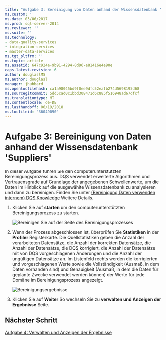 ```yaml
---
title: "Aufgabe 3: Bereinigung von Daten anhand der Wissensdatenbank ' Suppliers ' | Microsoft Docs"
ms.custom: ''
ms.date: 03/06/2017
ms.prod: sql-server-2014
ms.reviewer: ''
ms.suite: ''
ms.technology:
- data-quality-services
- integration-services
- master-data-services
ms.tgt_pltfrm: ''
ms.topic: article
ms.assetid: 647c924a-9b91-4294-8d96-e81416e4e90e
caps.latest.revision: 6
author: douglaslMS
ms.author: douglasl
manager: jhubbard
ms.openlocfilehash: ca1a98045bd9f0ee9dfc52eafb274d5698195d68
ms.sourcegitcommit: 5dd5cad0c1bbd308471d6c885f516948ad67dfcf
ms.translationtype: MT
ms.contentlocale: de-DE
ms.lasthandoff: 06/19/2018
ms.locfileid: "36049090"
---
```

# <a name="task-3-cleansing-data-against-the-suppliers-knowledge-base"></a>Aufgabe 3: Bereinigung von Daten anhand der Wissensdatenbank 'Suppliers'
  In dieser Aufgabe führen Sie den computerunterstützten Bereinigungsprozess aus. DQS verwendet erweiterte Algorithmen und Vertrauensgrade auf Grundlage der angegebenen Schwellenwerte, um die Daten im Hinblick auf die ausgewählte Wissensdatenbank zu analysieren und dann zu bereinigen. Finden Sie unter [(Bereinigung Daten verwenden internem) DQS Knowledge](http://msdn.microsoft.com/library/hh213061.aspx) Weitere Details.  
  
1.  Klicken Sie auf **starten** um den computerunterstützten Bereinigungsprozess zu starten.  
  
     ![Bereinigen Sie auf der Seite des Bereinigungsprozesses](../../2014/tutorials/media/et-cleansingdataagainstthesupplierkb-01.jpg "auf der Seite des Bereinigungsprozesses bereinigen")  
  
2.  Wenn der Prozess abgeschlossen ist, überprüfen Sie **Statistiken** in der **Profiler** Registerkarte. Die Quellstatistiken geben die Anzahl der verarbeiteten Datensätze, die Anzahl der korrekten Datensätze, die Anzahl der Datensätze, die DQS korrigiert, die Anzahl der Datensätze mit von DQS vorgeschlagenen Änderungen und die Anzahl der ungültigen Datensätze an. Im Listenfeld rechts werden die korrigierten und vorgeschlagenen Werte sowie die Vollständigkeit (Ausmaß, in dem Daten vorhanden sind) und Genauigkeit (Ausmaß, in dem die Daten für geplante Zwecke verwendet werden können) der Werte für jede Domäne im Bereinigungsprozess angezeigt.  
  
     ![Bereinigungsergebnisse](../../2014/tutorials/media/et-cleansingdataagainstthesupplierkb-02.jpg "Bereinigungsergebnisse")  
  
3.  Klicken Sie auf **Weiter** So wechseln Sie zu **verwalten und Anzeigen der Ergebnisse** Seite.  
  
## <a name="next-step"></a>Nächster Schritt  
 [Aufgabe 4: Verwalten und Anzeigen der Ergebnisse](../../2014/tutorials/task-4-manaing-and-viewing-results.md)  
  
  
